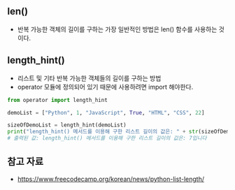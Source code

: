 ## len()

- 반복 가능한 객체의 길이를 구하는 가장 일반적인 방법은 len() 함수를 사용하는 것이다.

## length_hint()

- 리스트 및 기타 반복 가능한 객체들의 길이를 구하는 방법
- operator 모듈에 정의되어 있기 때문에 사용하려면 import 해야한다.

```python
from operator import length_hint

demoList = ["Python", 1, "JavaScript", True, "HTML", "CSS", 22]

sizeOfDemoList = length_hint(demoList)
print("length_hint() 메서드를 이용해 구한 리스트 길이의 값은: " + str(sizeOfDemoList) + "입니다")
# 출력된 값: length_hint() 메서드를 이용해 구한 리스트 길이의 값은: 7입니다 
```

## 참고 자료

- https://www.freecodecamp.org/korean/news/python-list-length/